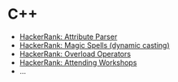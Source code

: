 # C++
* [HackerRank: Attribute Parser](attribute-parser.cpp)
* [HackerRank: Magic Spells (dynamic casting)](magic-spells.cpp)
* [HackerRank: Overload Operators](overload-operators.cpp)
* [HackerRank: Attending Workshops](attending-workshops.cpp)
* ...
